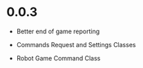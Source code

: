 # 0.0.3

* Better end of game reporting

* Commands Request and Settings Classes

* Robot Game Command Class
